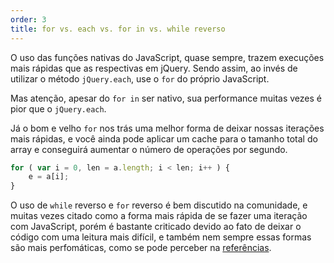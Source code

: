 ```yaml
---
order: 3
title: for vs. each vs. for in vs. while reverso
---
```


O uso das funções nativas do JavaScript, quase sempre, trazem execuções mais rápidas que as
respectivas em jQuery. Sendo assim, ao invés de utilizar o método `jQuery.each`, use o `for` do próprio JavaScript.

Mas atenção, apesar do `for in` ser nativo, sua performance muitas vezes é pior que o `jQuery.each`.

Já o bom e velho `for` nos trás uma melhor forma de deixar nossas iterações mais rápidas, e você ainda pode aplicar um cache para o tamanho total do array e conseguirá aumentar o número de operações por segundo.

```js
for ( var i = 0, len = a.length; i < len; i++ ) {
	e = a[i];
}
```

O uso de `while` reverso e `for` reverso é bem discutido na comunidade, e muitas vezes citado como a forma
mais rápida de se fazer uma iteração com JavaScript, porém é bastante criticado devido ao fato de deixar o código com uma leitura mais difícil, e também nem sempre essas formas são mais perfomáticas, como se pode perceber na [referências](https://github.com/zenorocha/como-perder-peso/wiki/References).